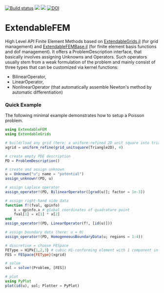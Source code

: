 [![Build status](https://github.com/WIAS-PDELib/ExtendableFEM.jl/workflows/linux-macos-windows/badge.svg)](https://github.com/WIAS-PDELib/ExtendableFEM.jl/actions)
[![](https://img.shields.io/badge/docs-stable-blue.svg)](https://wias-pdelib.github.io/ExtendableFEM.jl/stable/index.html)
[![](https://img.shields.io/badge/docs-dev-blue.svg)](https://wias-pdelib.github.io/ExtendableFEM.jl/dev/index.html)
[![DOI](https://zenodo.org/badge/668345991.svg)](https://zenodo.org/doi/10.5281/zenodo.10563834)

# ExtendableFEM
High Level API Finite Element Methods based on [ExtendableGrids.jl](https://github.com/WIAS-PDELib/ExtendableGrids.jl) (for grid management)
and [ExtendableFEMBase.jl](https://github.com/WIAS-PDELib/ExtendableFEMBase.jl) (for finite element basis functions and dof management). 
It offers a ProblemDescription interface, that basically involves assigning Unknowns and Operators. Such operators usually stem from a weak formulation of the problem and mainly consist of three types that can be customized via kernel functions:

- BilinearOperator,
- LinearOperator,
- NonlinearOperator (that automatically assemble Newton's method by automatic differentiation)

### Quick Example

The following minimal example demonstrates how to setup a Poisson problem.

```julia
using ExtendableFEM
using ExtendableGrids

# build/load any grid (here: a uniform-refined 2D unit square into triangles)
xgrid = uniform_refine(grid_unitsquare(Triangle2D), 4)

# create empty PDE description
PD = ProblemDescription()

# create and assign unknown
u = Unknown("u"; name = "potential")
assign_unknown!(PD, u)

# assign Laplace operator
assign_operator!(PD, BilinearOperator([grad(u)]; factor = 1e-3))

# assign right-hand side data
function f!(fval, qpinfo)
    x = qpinfo.x # global coordinates of quadrature point
    fval[1] = x[1] * x[2]
end
assign_operator!(PD, LinearOperator(f!, [id(u)]))

# assign boundary data (here: u = 0)
assign_operator!(PD, HomogeneousBoundaryData(u; regions = 1:4))

# discretise = choose FESpace
FEType = H1Pk{1,2,3} # cubic H1-conforming element with 1 component in 2D
FES = FESpace{FEType}(xgrid)

# solve
sol = solve!(Problem, [FES])

# plot
using PyPlot
plot(id(u), sol; Plotter = PyPlot)
```
